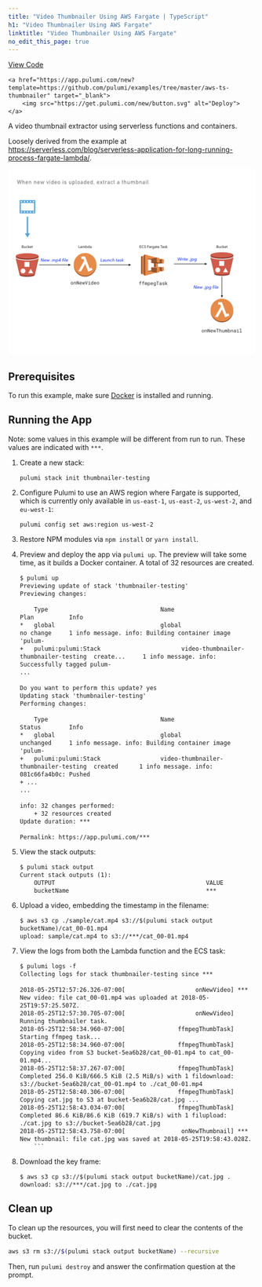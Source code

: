 ```yaml
---
title: "Video Thumbnailer Using AWS Fargate | TypeScript"
h1: "Video Thumbnailer Using AWS Fargate"
linktitle: "Video Thumbnailer Using AWS Fargate"
no_edit_this_page: true
---
```


<!-- WARNING: this page was generated by a tool. Do not edit it by hand. -->
<!-- To change it, please see https://github.com/pulumi/docs/tree/master/tools/mktutorial. -->

<p class="mb-4 flex">
    <a class="flex flex-wrap items-center rounded text-xs text-white bg-blue-600 border-2 border-blue-600 px-2 mr-2 whitespace-no-wrap hover:text-white" style="height: 32px" href="https://github.com/pulumi/examples/tree/master/aws-ts-thumbnailer" target="_blank">
        <span><i class="fab fa-github pr-2"></i> View Code</span>
    </a>

    <a href="https://app.pulumi.com/new?template=https://github.com/pulumi/examples/tree/master/aws-ts-thumbnailer" target="_blank">
        <img src="https://get.pulumi.com/new/button.svg" alt="Deploy">
    </a>
</p>


A video thumbnail extractor using serverless functions and containers.

Loosely derived from the example at https://serverless.com/blog/serverless-application-for-long-running-process-fargate-lambda/.

![When a new video is uploaded, extract a thumbnail](https://raw.githubusercontent.com/pulumi/examples/master/aws-ts-thumbnailer/thumbnailer-diagram.png)

## Prerequisites

To run this example, make sure [Docker](https://docs.docker.com/engine/installation/) is installed and running.

## Running the App

Note: some values in this example will be different from run to run.  These values are indicated
with `***`.

1.  Create a new stack:

    ```
    pulumi stack init thumbnailer-testing
    ```

1.  Configure Pulumi to use an AWS region where Fargate is supported, which is currently only available in `us-east-1`, `us-east-2`, `us-west-2`, and `eu-west-1`:

    ```
    pulumi config set aws:region us-west-2
    ```

1.  Restore NPM modules via `npm install` or `yarn install`.

1.  Preview and deploy the app via `pulumi up`. The preview will take some time, as it builds a Docker container. A total of 32 resources are created.

    ```
    $ pulumi up
    Previewing update of stack 'thumbnailer-testing'
    Previewing changes:

        Type                                Name                                   Plan          Info
    *   global                              global                                 no change     1 info message. info: Building container image 'pulum-
    +   pulumi:pulumi:Stack                       video-thumbnailer-thumbnailer-testing  create...     1 info message. info: Successfully tagged pulum-
    ...

    Do you want to perform this update? yes
    Updating stack 'thumbnailer-testing'
    Performing changes:

        Type                                Name                                   Status        Info
    *   global                              global                                 unchanged     1 info message. info: Building container image 'pulum-
    +   pulumi:pulumi:Stack                 video-thumbnailer-thumbnailer-testing  created      1 info message. info: 081c66fa4b0c: Pushed
    + ...
    ...

    info: 32 changes performed:
        + 32 resources created
    Update duration: ***

    Permalink: https://app.pulumi.com/***
    ```

1.  View the stack outputs:

    ```
    $ pulumi stack output
    Current stack outputs (1):
        OUTPUT                                           VALUE
        bucketName                                       ***
    ```

1.  Upload a video, embedding the timestamp in the filename:

    ```
    $ aws s3 cp ./sample/cat.mp4 s3://$(pulumi stack output bucketName)/cat_00-01.mp4
    upload: sample/cat.mp4 to s3://***/cat_00-01.mp4
    ```

1.  View the logs from both the Lambda function and the ECS task:

    ```
    $ pulumi logs -f
    Collecting logs for stack thumbnailer-testing since ***

    2018-05-25T12:57:26.326-07:00[                    onNewVideo] *** New video: file cat_00-01.mp4 was uploaded at 2018-05-25T19:57:25.507Z.
    2018-05-25T12:57:30.705-07:00[                    onNewVideo] Running thumbnailer task.
    2018-05-25T12:58:34.960-07:00[               ffmpegThumbTask] Starting ffmpeg task...
    2018-05-25T12:58:34.960-07:00[               ffmpegThumbTask] Copying video from S3 bucket-5ea6b28/cat_00-01.mp4 to cat_00-01.mp4...
    2018-05-25T12:58:37.267-07:00[               ffmpegThumbTask] Completed 256.0 KiB/666.5 KiB (2.5 MiB/s) with 1 fildownload: s3://bucket-5ea6b28/cat_00-01.mp4 to ./cat_00-01.mp4
    2018-05-25T12:58:40.306-07:00[               ffmpegThumbTask] Copying cat.jpg to S3 at bucket-5ea6b28/cat.jpg ...
    2018-05-25T12:58:43.034-07:00[               ffmpegThumbTask] Completed 86.6 KiB/86.6 KiB (619.7 KiB/s) with 1 filupload: ./cat.jpg to s3://bucket-5ea6b28/cat.jpg
    2018-05-25T12:58:43.758-07:00[                onNewThumbnail] *** New thumbnail: file cat.jpg was saved at 2018-05-25T19:58:43.028Z.
        ```

1.  Download the key frame:

    ```
    $ aws s3 cp s3://$(pulumi stack output bucketName)/cat.jpg .
    download: s3://***/cat.jpg to ./cat.jpg
    ```

## Clean up

To clean up the resources, you will first need to clear the contents of the bucket.

```bash
aws s3 rm s3://$(pulumi stack output bucketName) --recursive
```

Then, run `pulumi destroy` and answer the confirmation question at the prompt.


